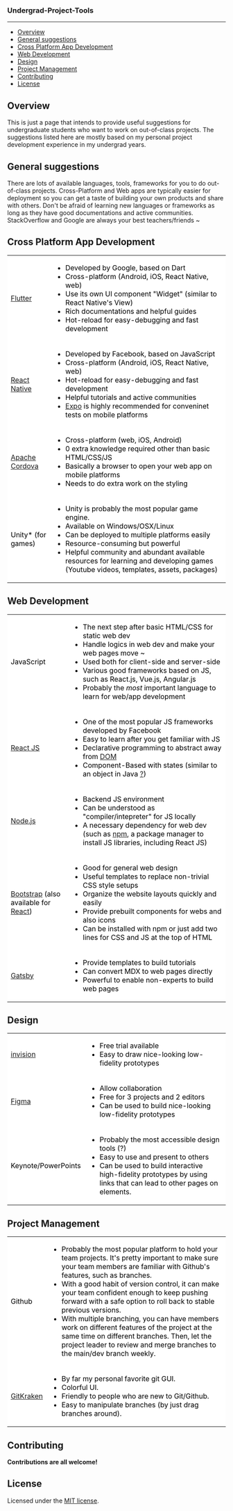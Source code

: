 <h3> Undergrad-Project-Tools </h3>

----
- [Overview](#overview)
- [General suggestions](#general-suggestions)
- [Cross Platform App Development](#cross-platform-app-development)
- [Web Development](#web-development)
- [Design](#design)
- [Project Management](#project-management)
- [Contributing](#contributing)
- [License](#license)

## Overview

This is just a page that intends to provide useful suggestions for undergraduate students who want to work on out-of-class projects. The suggestions listed here are mostly based on my personal project development experience in my undergrad years.

## General suggestions

There are lots of available languages, tools, frameworks for you to do out-of-class projects. Cross-Platform and Web apps are typically easier for deployment so you can get a taste of building your own products and share with others. Don't be afraid of learning new languages or frameworks as long as they have good documentations and active communities. StackOverflow and Google are always your best teachers/friends ~


## Cross Platform App Development

<table style="background-color: white; color: black;">

<tr>
<td>

[Flutter](https://flutter.dev)

</td>
<td>

* Developed by Google, based on Dart
* Cross-platform (Android, iOS, React Native, web)
* Use its own UI component "Widget" (similar to React Native's View)
* Rich documentations and helpful guides
* Hot-reload for easy-debugging and fast development

</td>
</tr>

<tr>
<td>

[React Native](https://reactnative.dev/docs/0.60/getting-started)

</td>
<td>

* Developed by Facebook, based on JavaScript
* Cross-platform (Android, iOS, React Native, web)
* Hot-reload for easy-debugging and fast development
* Helpful tutorials and active communities
* [Expo](https://expo.io) is highly recommended for conveninet tests on mobile platforms

</td>
</tr>

<tr>
<td>

[Apache Cordova](https://cordova.apache.org) 

</td>
<td>

* Cross-platform (web, iOS, Android)
* 0 extra knowledge required other than basic HTML/CSS/JS
* Basically a browser to open your web app on mobile platforms
* Needs to do extra work on the styling

</td>
</tr>

<tr>
<td>

Unity* (for games)

</td>
<td>

* Unity is probably the most popular game engine.
* Available on Windows/OSX/Linux
* Can be deployed to multiple platforms easily
* Resource-consuming but powerful
* Helpful community and abundant available resources for learning and developing games (Youtube videos, templates, assets, packages)

</td>
</tr>

</table>

## Web Development

<table style="background-color: white; color: black;">

<tr>
<td>

JavaScript

</td>
<td>

* The next step after basic HTML/CSS for static web dev
* Handle logics in web dev and make your web pages move ~
* Used both for client-side and server-side
* Various good frameworks based on JS, such as React.js, Vue.js, Angular.js
* Probably the *most* important language to learn for web/app development

</td>
</tr>

<tr>
<td>

[React JS](https://reactjs.org)

</td>
<td>

* One of the most popular JS frameworks developed by Facebook
* Easy to learn after you get familiar with JS
* Declarative programming to abstract away from [DOM](https://developer.mozilla.org/en-US/docs/Web/API/Document_Object_Model/Introduction)
* Component-Based with states (similar to an object in Java [?](https://stackoverflow.com/questions/35764800/is-reactjs-based-on-object-orient-concept))

</td>
</tr>

<tr>
<td>

[Node.js](https://nodejs.org/en/about/)

</td>
<td>

* Backend JS environment
* Can be understood as "compiler/intepreter" for JS locally
* A necessary dependency for web dev (such as [npm](https://www.npmjs.com/get-npm), a package manager to install JS libraries, including React JS)

</td>
</tr>

<tr>
<td>

[Bootstrap](https://getbootstrap.com) (also available for [React](https://react-bootstrap.github.io))

</td>
<td>

* Good for general web design
* Useful templates to replace non-trivial CSS style setups
* Organize the website layouts quickly and easily
* Provide prebuilt components for webs and also icons
* Can be installed with npm or just add two lines for CSS and JS at the top of HTML

</td>
</tr>

<tr>
<td>

[Gatsby](https://getbootstrap.com)

</td>
<td>

* Provide templates to build tutorials
* Can convert MDX to web pages directly
* Powerful to enable non-experts to build web pages

</td>
</tr>

</table>

## Design

<table style="background-color: white; color: black;">

<tr>
<td>

[invision](https://www.invisionapp.com)

</td>
<td>

* Free trial available
* Easy to draw nice-looking low-fidelity prototypes

</td>
</tr>

<tr>
<td>

[Figma](https://www.figma.com)

</td>
<td>

* Allow collaboration
* Free for 3 projects and 2 editors
* Can be used to build nice-looking low-fidelity prototypes

</td>
</tr>

<tr>
<td>

Keynote/PowerPoints

</td>
<td>

* Probably the most accessible design tools (?)
* Easy to use and present to others
* Can be used to build interactive high-fidelity prototypes by using links that can lead to other pages on elements.

</td>
</tr>

</table>

## Project Management 

<table style="background-color: white; color: black;">

<tr>
<td>

Github

</td>
<td>

* Probably the most popular platform to hold your team projects. It's pretty important to make sure your team members are familiar with Github's features, such as branches. 
* With a good habit of version control, it can make your team confident enough to keep pushing forward with a safe option to roll back to stable previous versions.
* With multiple branching, you can have members work on different features of the project at the same time on different branches. Then, let the project leader to review and merge branches to the main/dev branch weekly.

</td>
</tr>

<tr>
<td>

[GitKraken](https://www.gitkraken.com)

</td>
<td>

* By far my personal favorite git GUI. 
* Colorful UI.
* Friendly to people who are new to Git/Github.
* Easy to manipulate branches (by just drag branches around).

</td>
</tr>

</table>

## Contributing

**Contributions are all welcome!** 

## License

Licensed under the [MIT license](LICENSE.txt).

